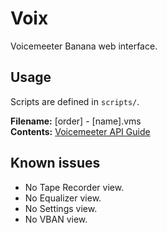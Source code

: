 # Voix
Voicemeeter Banana web interface.

## Usage
Scripts are defined in `scripts/`.

**Filename:** [order] - [name].vms\
**Contents:** [Voicemeeter API Guide](http://vbaudio.jcedeveloppement.com/Download_CABLE/VoicemeeterRemoteAPI.pdf#page=9)

## Known issues

* No Tape Recorder view.
* No Equalizer view.
* No Settings view.
* No VBAN view.
